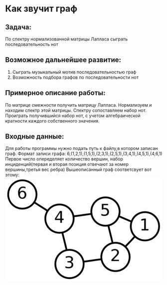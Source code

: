 # Как звучит граф
## Задача:

По спектру нормализованной матрицы Лапласа сыграть последовательность нот

## Возможное дальнейшее развитие:

1) Сыграть музыкальный мотив последовательностью граф
2) Возможность подбора графов по последовательности нот

## Примерное описание работы:

По матрице смежности получить матрицу Лапласа. 
Нормализуем и находим спектр этой матрицы.
Спектру сопоставляем набор нот.
Проиграть получившийся набор нот, с учетом алгебраической кратности каждого собственного значения.

## Входные данные:
Для работы программы нужно подать путь к файлу,в котором записан граф.
Формат записи графа: 6,(1,2,1),(1,5,1),(2,3,1),(2,5,1),(3,4,1),(4,5,1),(4,6,1)
Первое число опеределяет количество вершин, набор инциденций(первая и вторая позиция отвечают за номер вершины,третья вес ребра)
Вышеописанный граф соответсвует вот этому:
![graph example](https://github.com/shevelev-a/AGT2020/blob/main/graph_example.png)
